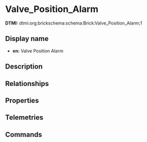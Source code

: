 # Valve_Position_Alarm
**DTMI:** dtmi:org:brickschema:schema:Brick:Valve_Position_Alarm;1
## Display name
- **en:** Valve Position Alarm
## Description
## Relationships
## Properties
## Telemetries
## Commands
